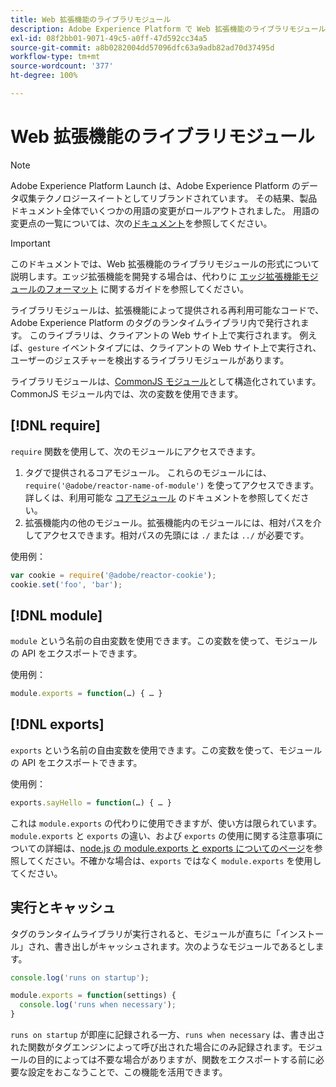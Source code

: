 ```yaml
---
title: Web 拡張機能のライブラリモジュール
description: Adobe Experience Platform で Web 拡張機能のライブラリモジュールを書式設定する方法について説明します。
exl-id: 08f2bb01-9071-49c5-a0ff-47d592cc34a5
source-git-commit: a8b0282004dd57096dfc63a9adb82ad70d37495d
workflow-type: tm+mt
source-wordcount: '377'
ht-degree: 100%

---
```


# Web 拡張機能のライブラリモジュール

>[!NOTE]
>
>Adobe Experience Platform Launch は、Adobe Experience Platform のデータ収集テクノロジースイートとしてリブランドされています。 その結果、製品ドキュメント全体でいくつかの用語の変更がロールアウトされました。 用語の変更点の一覧については、次の[ドキュメント](../../term-updates.md)を参照してください。

>[!IMPORTANT]
>
>このドキュメントでは、Web 拡張機能のライブラリモジュールの形式について説明します。エッジ拡張機能を開発する場合は、代わりに [エッジ拡張機能モジュールのフォーマット](../edge/format.md) に関するガイドを参照してください。

ライブラリモジュールは、拡張機能によって提供される再利用可能なコードで、Adobe Experience Platform のタグのランタイムライブラリ内で発行されます。 このライブラリは、クライアントの Web サイト上で実行されます。 例えば、`gesture` イベントタイプには、クライアントの Web サイト上で実行され、ユーザーのジェスチャーを検出するライブラリモジュールがあります。

ライブラリモジュールは、[CommonJS モジュール](http://wiki.commonjs.org/wiki/Modules/1.1.1)として構造化されています。CommonJS モジュール内では、次の変数を使用できます。

## [!DNL require]

`require` 関数を使用して、次のモジュールにアクセスできます。

1. タグで提供されるコアモジュール。 これらのモジュールには、`require('@adobe/reactor-name-of-module')` を使ってアクセスできます。詳しくは、利用可能な [コアモジュール](./core.md) のドキュメントを参照してください。
1. 拡張機能内の他のモジュール。拡張機能内のモジュールには、相対パスを介してアクセスできます。相対パスの先頭には `./` または `../` が必要です。

使用例：

```javascript
var cookie = require('@adobe/reactor-cookie');
cookie.set('foo', 'bar');
```

## [!DNL module]

`module` という名前の自由変数を使用できます。この変数を使って、モジュールの API をエクスポートできます。

使用例：

```javascript
module.exports = function(…) { … }
```

## [!DNL exports]

`exports` という名前の自由変数を使用できます。この変数を使って、モジュールの API をエクスポートできます。

使用例：

```javascript
exports.sayHello = function(…) { … }
```

これは `module.exports` の代わりに使用できますが、使い方は限られています。`module.exports` と `exports` の違い、および `exports` の使用に関する注意事項についての詳細は、[node.js の module.exports と exports についてのページ](https://www.sitepoint.com/understanding-module-exports-exports-node-js/)を参照してください。不確かな場合は、`exports` ではなく `module.exports` を使用してください。

## 実行とキャッシュ

タグのランタイムライブラリが実行されると、モジュールが直ちに「インストール」され、書き出しがキャッシュされます。次のようなモジュールであるとします。

```javascript
console.log('runs on startup');

module.exports = function(settings) {
  console.log('runs when necessary');
}
```

`runs on startup` が即座に記録される一方、`runs when necessary` は、書き出された関数がタグエンジンによって呼び出された場合にのみ記録されます。モジュールの目的によっては不要な場合がありますが、関数をエクスポートする前に必要な設定をおこなうことで、この機能を活用できます。

